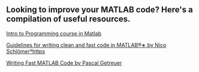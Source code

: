 ## Looking to improve your MATLAB code? Here's a compilation of useful resources. 


[Intro to Programming course in Matlab](https://www.coursera.org/learn/matlab)

[Guidelines for writing clean and fast code in MATLAB®∗ by Nico Schlömer†https](https://github.mit.edu/kanlab/lab/blob/master/documents/codingInMatlab/matlab-guidelines-2.pdf)

[Writing Fast MATLAB Code by Pascal Getreuer](https://github.mit.edu/kanlab/lab/blob/master/documents/codingInMatlab/matopt.pdf)

